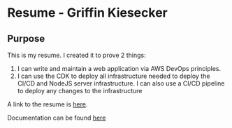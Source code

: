 # Resume - Griffin Kiesecker
## Purpose
This is my resume. I created it to prove 2 things: 
1. I can write and maintain a web application via AWS DevOps principles.
2. I can use the CDK to deploy all infrastructure needed to deploy the CI/CD and NodeJS server infrastructure. I can also use a CI/CD pipeline to deploy any changes to the infrastructure


A link to the resume is [here](https://resume.tekpossible.com).

Documentation can be found [here](https://github.com/TekPossible-ES/tekpossible-aws)
